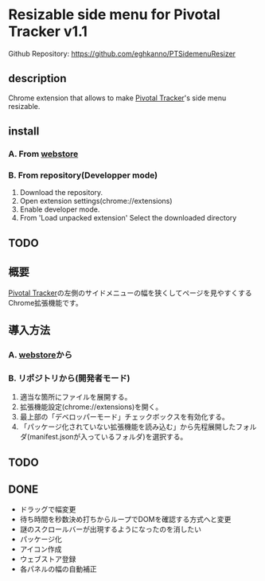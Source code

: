 # Resizable side menu for Pivotal Tracker v1.1
Github Repository:
https://github.com/eghkanno/PTSidemenuResizer

## description 
Chrome extension that allows to make [Pivotal Tracker](https://www.pivotaltracker.com)'s side menu resizable.

## install
### A. From [webstore](https://chrome.google.com/webstore/detail/resizable-side-menu-for-p/ildfbdokcicojjoookcdhjdpannnbikn)

### B. From repository(Developper mode)
1. Download the repository.
2. Open extension settings(chrome://extensions)
3. Enable developer mode.
4. From 'Load unpacked extension' Select the downloaded directory

## TODO

## 概要
[Pivotal Tracker](https://www.pivotaltracker.com)の左側のサイドメニューの幅を狭くしてページを見やすくするChrome拡張機能です。

## 導入方法
### A. [webstore](https://chrome.google.com/webstore/detail/resizable-side-menu-for-p/ildfbdokcicojjoookcdhjdpannnbikn)から

### B. リポジトリから(開発者モード)
1. 適当な箇所にファイルを展開する。
2. 拡張機能設定(chrome://extensions)を開く。
3. 最上部の「デベロッパーモード」チェックボックスを有効化する。
4. 「パッケージ化されていない拡張機能を読み込む」から先程展開したフォルダ(manifest.jsonが入っているフォルダ)を選択する。

## TODO

## DONE
- ドラッグで幅変更
- 待ち時間を秒数決め打ちからループでDOMを確認する方式へと変更
- 謎のスクロールバーが出現するようになったのを消したい
- パッケージ化
- アイコン作成
- ウェブストア登録
- 各パネルの幅の自動補正